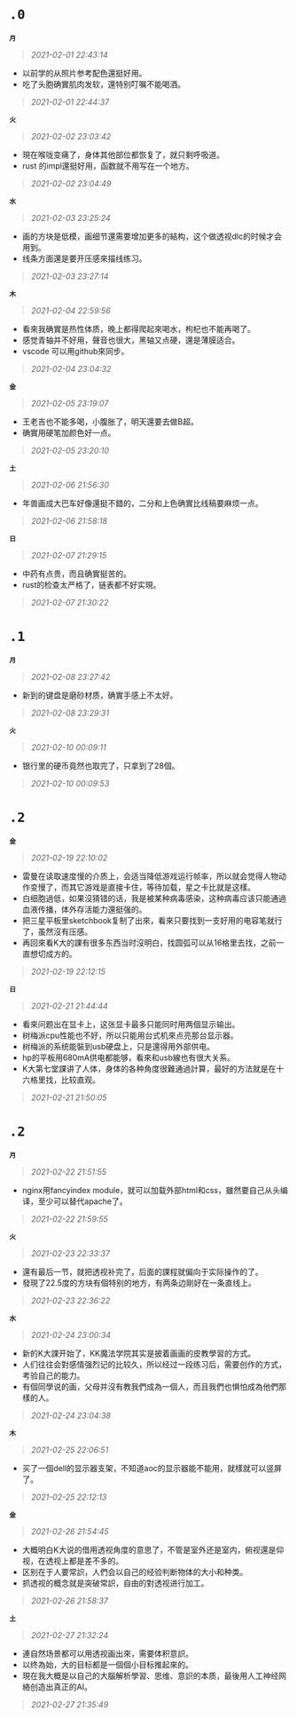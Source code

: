 **`.0`**
=========
**`月`**
>*2021-02-01 22:43:14*
- 以前学的从照片参考配色還挺好用。
- 吃了头胞确實肌肉发软，還特别叮嘱不能喝酒。
>*2021-02-01 22:44:37*

**`火`**
>*2021-02-02 23:03:42*
- 現在喉咙变痛了，身体其他部位都恢复了，就只剩呼吸道。
- rust 的impl還挺好用，函数就不用写在一个地方。
>*2021-02-02 23:04:49*

**`水`**
>*2021-02-03 23:25:24*
- 画的方块是低模，画细节還需要增加更多的結构，这个做透视dlc的时候才会用到。
- 线条方面還是要开压感來描线练习。
>*2021-02-03 23:27:14*

**`木`**
>*2021-02-04 22:59:56*
- 看來我确實是热性体质，晚上都得爬起來喝水，枸杞也不能再喝了。
- 感觉青轴并不好用，聲音也很大，黑轴又点硬，還是薄膜适合。
- vscode 可以用github來同步。
>*2021-02-04 23:04:32*

**`金`**
>*2021-02-05 23:19:07*
- 王老吉也不能多喝，小腹胀了，明天還要去做B超。
- 确實用硬笔加颜色好一点。
>*2021-02-05 23:20:10*

**`土`**
>*2021-02-06 21:56:30*
- 年兽画成大巴车好像還挺不錯的，二分和上色确實比线稿要麻烦一点。
>*2021-02-06 21:58:18*

**`日`**
>*2021-02-07 21:29:15*
- 中药有点贵，而且确實挺苦的。
- rust的检查太严格了，链表都不好实現。
>*2021-02-07 21:30:22*

**`.1`**
=========
**`月`**
>*2021-02-08 23:27:42*
- 新到的键盘是磨砂材质，确實手感上不太好。
>*2021-02-08 23:29:31*

**`火`**
>*2021-02-10 00:09:11*
- 银行里的硬币竟然也取完了，只拿到了28個。
>*2021-02-10 00:09:53*

**`.2`**
=========
**`金`**
>*2021-02-19 22:10:02*
- 雷曼在读取速度慢的介质上，会适当降低游戏运行帧率，所以就会觉得人物动作变慢了，而其它游戏是直接卡住，等待加载，星之卡比就是这樣。 
- 白细胞過低，如果沒猜错的话，我是被某种病毒感染，这种病毒应该只能通過血液传播，体外存活能力還挺强的。 
- 把三星平板里sketchbook复制了出來，看來只要找到一支好用的电容笔就行了，虽然沒有压感。 
- 再回來看K大的課有很多东西当时沒明白，找圆弧可以从16格里去找，之前一直想切成方的。
>*2021-02-19 22:12:15*

**`日`**
>*2021-02-21 21:44:44*
- 看來问题出在显卡上，这张显卡最多只能同时用两個显示输出。
- 树梅派cpu性能也不好，所以只能用台式机來点亮那台显示器。
- 树梅派的系统能裝到usb硬盘上，只是還得用外部供电。
- hp的平板用680mA供电都能够，看來和usb線也有很大关系。
- K大第七堂課讲了人体，身体的各种角度很難通過計算，最好的方法就是在十六格里找，比较直观。
>*2021-02-21 21:50:05*

**`.2`**
=========
**`月`**
>*2021-02-22 21:51:55*
- nginx用fancyindex module，就可以加载外部html和css，雖然要自己从头编译，至少可以替代apache了。
>*2021-02-22 21:59:55*

**`火`**
>*2021-02-23 22:33:37*
- 還有最后一节，就把透视补完了，后面的課程就偏向于实际操作的了。
- 發現了22.5度的方块有個特别的地方，有两条边剛好在一条直线上。
>*2021-02-23 22:36:22*

**`水`**
>*2021-02-24 23:00:34*
- 新的K大課开始了，KK魔法学院其实是披着画画的皮教學習的方式。
- 人们往往会對感情强烈记的比较久，所以经过一段练习后，需要创作的方式，考验自己的能力。
- 有個同學说的画，父母并沒有教我們成為一個人，而且我們也惧怕成為他們那樣的人。
>*2021-02-24 23:04:38*

**`木`**
>*2021-02-25 22:06:51*
- 买了一個dell的显示器支架，不知道aoc的显示器能不能用，就樣就可以竖屏了。
>*2021-02-25 22:12:13*

**`金`**
>*2021-02-26 21:54:45*
- 大概明白K大说的借用透视角度的意思了，不管是室外还是室内，俯视還是仰视，在透视上都是差不多的。
- 区别在于人要常䛊，人們会以自己的经验判断物体的大小和种类。
- 抓透视的概念就是突破常䛊，自由的對透视进行加工。
>*2021-02-26 21:58:37*

**`土`**
>*2021-02-27 21:32:24*
- 連自然场景都可以用透视画出來，需要体积意䛊。
- 以终為始，大的目标都是一個個小目标推起來的。
- 現在我大概是以自己的大腦解析學習、思维、意䛊的本质，最後用人工神经网絡创造出真正的AI。
>*2021-02-27 21:35:49*